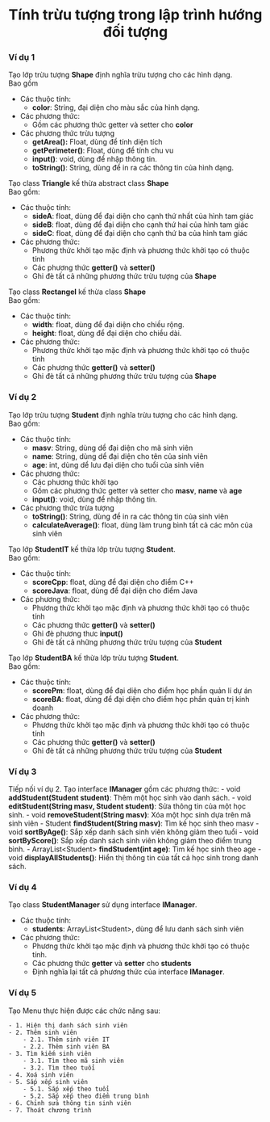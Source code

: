 <div align="center">

# Tính trừu tượng trong lập trình hướng đối tượng

</div>

### Ví dụ 1
Tạo lớp trừu tượng **Shape** định nghĩa trừu tượng cho các hình dạng.<br>Bao gồm
- Các thuộc tính:
    - **color**: String, đại diện cho màu sắc của hình dạng.
- Các phương thức:
    - Gồm các phương thức getter và setter cho **color**
- Các phương thức trừu tượng
    - **getArea():** Float, dùng để tính diện tích
    - **getPerimeter()**: Float, dùng để tính chu vu
    - **input()**: void, dùng để nhập thông tin.
    - **toString()**: String, dùng để in ra các thông tin của hình dạng.

Tạo class **Triangle** kế thừa abstract class **Shape**<br> Bao gồm:
- Các thuộc tính:
    - **sideA**: float, dùng để đại diện cho cạnh thứ nhất của hình tam giác
    - **sideB**: float, dùng để đại diện cho cạnh thứ hai của hình tam giác
    - **sideC**: float, dùng để đại diện cho cạnh thứ ba của hình tam giác
- Các phương thức:
    - Phương thức khởi tạo mặc định và phương thức khởi tạo có thuộc tính
    - Các phương thức **getter()** và **setter()**
    - Ghi đè tất cả những phương thức trừu tượng của **Shape**

Tạo class **Rectangel** kế thừa class **Shape**<br> Bao gồm:
- Các thuộc tính:
    - **width**: float, dùng để đại diện cho chiều rộng.
    - **height**: float, dùng để đại diện cho chiều dài.
- Các phương thức:
    - Phương thức khởi tạo mặc định và phương thức khởi tạo có thuộc tính
    - Các phương thức **getter()** và **setter()**
    - Ghi đè tất cả những phương thức trừu tượng của **Shape**

### Ví dụ 2
Tạo lớp trừu tượng **Student** định nghĩa trừu tượng cho các hình dạng.<br>Bao gồm:
- Các thuộc tính:
    - **masv**: String, dùng dể đại diện cho mã sinh viên
    - **name**: String, dùng dể đại diện cho tên của sinh viên
    - **age**: int, dùng dể lưu đại diện cho tuổi của sinh viên
- Các phương thức:
    - Các phương thức khởi tạo
    - Gồm các phương thức getter và setter cho **masv**, **name** và **age**
    - **input()**: void, dùng để nhập thông tin.
- Các phương thức trừa tượng
    - **toString()**: String, dùng để in ra các thông tin của sinh viên
    - **calculateAverage()**: float, dùng làm trung bình tất cả các môn của sinh viên

Tạo lớp **StudentIT** kế thừa lớp trừu tượng **Student**.<br>Bao gồm:
- Các thuộc tính:
    - **scoreCpp**: float, dùng để đại diện cho điểm C++
    - **scoreJava**: float, dùng để đại diện cho điểm Java
- Các phương thức:
    - Phương thức khởi tạo mặc định và phương thức khởi tạo có thuộc tính
    - Các phương thức **getter()** và **setter()**
    - Ghi đè phương thưc **input()**
    - Ghi đè tất cả những phương thức trừu tượng của **Student**

Tạo lớp **StudentBA** kế thừa lớp trừu tượng **Student**.<br>Bao gồm:
- Các thuộc tính:
    - **scorePm**: float, dùng để đại diện cho điểm học phần quản lí dự án
    - **scoreBA**: float, dùng để đại diện cho điểm học phần quản trị kinh doanh
- Các phương thức:
    - Phương thức khởi tạo mặc định và phương thức khởi tạo có thuộc tính
    - Các phương thức **getter()** và **setter()**
    - Ghi đè tất cả những phương thức trừu tượng của **Student**

### Ví dụ 3
Tiếp nối ví dụ 2.
Tạo interface **IManager** gồm các phương thức:
    - void **addStudent(Student student)**: Thêm một học sinh vào danh sách.
    - void **editStudent(String masv, Student student)**: Sửa thông tin của một học sinh.
    - void **removeStudent(String masv)**: Xóa một học sinh dựa trên mã sinh viên
    - Student **findStudent(String masv)**: Tìm kế học sinh theo masv
    - void **sortByAge()**: Sắp xếp danh sách sinh viên không giảm theo tuổi
    - void **sortByScore()**: Sắp xếp danh sách sinh viên không giảm theo điểm trung bình.
    - ArrayList\<Student> **findStudent(int age)**: Tìm kế học sinh theo age
    - void **displayAllStudents()**: Hiển thị thông tin của tất cả học sinh trong danh sách.

### Ví dụ 4

Tạo class **StudentManager** sử dụng interface **IManager**.<br>
- Các thuộc tính:
    - **students**: ArrayList\<Student\>, dùng để lưu danh sách sinh viên
- Các phương thức:
    - Phương thức khởi tạo mặc định và phương thức khởi tạo có thuộc tính.
    - Các phương thức **getter** và **setter** cho **students**
    - Định nghĩa lại tất cả phương thức của interface **IManager**.

### Ví dụ 5
Tạo Menu thực hiện được các chức năng sau:
```text
- 1. Hiện thị danh sách sinh viên
- 2. Thêm sinh viên
    - 2.1. Thêm sinh viên IT
    - 2.2. Thêm sinh viên BA
- 3. Tìm kiếm sinh viên
    - 3.1. Tìm theo mã sinh viên
    - 3.2. Tìm theo tuổi
- 4. Xoá sinh viên
- 5. Sắp xếp sinh viên
    - 5.1. Sắp xếp theo tuổi
    - 5.2. Sắp xếp theo điểm trung bình
- 6. Chỉnh sửa thông tin sinh viên
- 7. Thoát chương trình
```